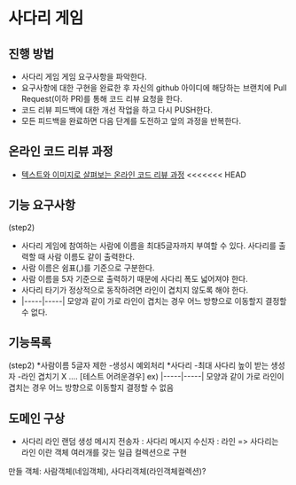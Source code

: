 # 사다리 게임
## 진행 방법
* 사다리 게임 게임 요구사항을 파악한다.
* 요구사항에 대한 구현을 완료한 후 자신의 github 아이디에 해당하는 브랜치에 Pull Request(이하 PR)를 통해 코드 리뷰 요청을 한다.
* 코드 리뷰 피드백에 대한 개선 작업을 하고 다시 PUSH한다.
* 모든 피드백을 완료하면 다음 단계를 도전하고 앞의 과정을 반복한다.

## 온라인 코드 리뷰 과정
* [텍스트와 이미지로 살펴보는 온라인 코드 리뷰 과정](https://github.com/nextstep-step/nextstep-docs/tree/master/codereview)
<<<<<<< HEAD
## 기능 요구사항

(step2)
* 사다리 게임에 참여하는 사람에 이름을 최대5글자까지 부여할 수 있다. 사다리를 출력할 때 사람 이름도 같이 출력한다.
* 사람 이름은 쉼표(,)를 기준으로 구분한다.
* 사람 이름을 5자 기준으로 출력하기 때문에 사다리 폭도 넓어져야 한다.
* 사다리 타기가 정상적으로 동작하려면 라인이 겹치지 않도록 해야 한다.
* |-----|-----| 모양과 같이 가로 라인이 겹치는 경우 어느 방향으로 이동할지 결정할 수 없다.

## 기능목록

(step2)
*사람이름 5글자 제한
    -생성시 예외처리
*사다리
    -최대 사다리 높이 받는 생성자
    -라인 겹치기 X .... [테스트 어려운경우]
    ex) |-----|-----| 모양과 같이 가로 라인이 겹치는 경우 어느 방향으로 이동할지 결정할 수 없음

## 도메인 구상
* 사다리 라인 랜덤 생성
    메시지 전송자 : 사다리
    메시지 수신자 : 라인
    => 사다리는 라인 이란 객체 여러개를 갖는 일급 컬렉션으로 구현

만들 객체: 사람객체(네임객체), 사다리객체(라인객체컬렉션)?
